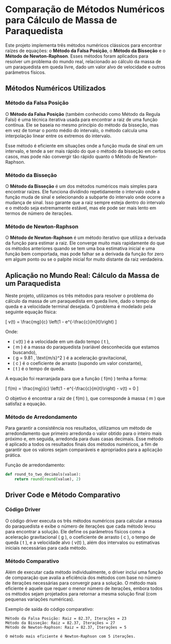 # Comparação de Métodos Numéricos para Cálculo de Massa de Paraquedista

Este projeto implementa três métodos numéricos clássicos para encontrar raízes de equações: o **Método da Falsa Posição**, o **Método da Bisseção** e o **Método de Newton-Raphson**. Esses métodos foram aplicados para resolver um problema do mundo real, relacionado ao cálculo da massa de um paraquedista em queda livre, dado um valor alvo de velocidade e outros parâmetros físicos.

## Métodos Numéricos Utilizados

### Método da Falsa Posição

O **Método da Falsa Posição** (também conhecido como Método da Regula Falsi) é uma técnica iterativa usada para encontrar a raiz de uma função contínua. Ele se baseia no mesmo princípio do método da bisseção, mas em vez de tomar o ponto médio do intervalo, o método calcula uma interpolação linear entre os extremos do intervalo. 

Esse método é eficiente em situações onde a função muda de sinal em um intervalo, e tende a ser mais rápido do que o método da bisseção em certos casos, mas pode não convergir tão rápido quanto o Método de Newton-Raphson.

### Método da Bisseção

O **Método da Bisseção** é um dos métodos numéricos mais simples para encontrar raízes. Ele funciona dividindo repetidamente o intervalo onde a função muda de sinal e selecionando a subparte do intervalo onde ocorre a mudança de sinal. Isso garante que a raiz sempre esteja dentro do intervalo e o método seja extremamente estável, mas ele pode ser mais lento em termos de número de iterações.

### Método de Newton-Raphson

O **Método de Newton-Raphson** é um método iterativo que utiliza a derivada da função para estimar a raiz. Ele converge muito mais rapidamente do que os métodos anteriores quando se tem uma boa estimativa inicial e uma função bem comportada, mas pode falhar se a derivada da função for zero em algum ponto ou se o palpite inicial for muito distante da raiz verdadeira.

## Aplicação no Mundo Real: Cálculo da Massa de um Paraquedista

Neste projeto, utilizamos os três métodos para resolver o problema do cálculo da massa de um paraquedista em queda livre, dado o tempo de queda e a velocidade terminal desejada. O problema é modelado pela seguinte equação física:

\[
v(t) = \frac{mg}{c} \left(1 - e^{-\frac{c}{m}t}\right)
\]

Onde:
- \( v(t) \) é a velocidade em um dado tempo \( t \),
- \( m \) é a massa do paraquedista (variável desconhecida que estamos buscando),
- \( g = 9.81 \, \text{m/s}^2 \) é a aceleração gravitacional,
- \( c \) é o coeficiente de arrasto (supondo um valor constante),
- \( t \) é o tempo de queda.

A equação foi rearranjada para que a função \( f(m) \) tenha a forma:

\[
f(m) = \frac{mg}{c} \left(1 - e^{-\frac{c}{m}t}\right) - v(t) = 0
\]

O objetivo é encontrar a raiz de \( f(m) \), que corresponde à massa \( m \) que satisfaz a equação.

### Método de Arredondamento

Para garantir a consistência nos resultados, utilizamos um método de arredondamento que primeiro arredonda o valor obtido para o inteiro mais próximo e, em seguida, arredonda para duas casas decimais. Esse método é aplicado a todos os resultados finais dos métodos numéricos, a fim de garantir que os valores sejam comparáveis e apropriados para a aplicação prática.

Função de arredondamento:

```python
def round_to_two_decimals(value):
    return round(round(value), 2)
```

## Driver Code e Método Comparativo

### Código Driver

O código driver executa os três métodos numéricos para calcular a massa do paraquedista e exibe o número de iterações que cada método levou para encontrar a solução. Ele define os parâmetros físicos como a aceleração gravitacional \( g \), o coeficiente de arrasto \( c \), o tempo de queda \( t \), e a velocidade alvo \( v(t) \), além dos intervalos ou estimativas iniciais necessárias para cada método.

### Método Comparativo

Além de executar cada método individualmente, o driver inclui uma função de comparação que avalia a eficiência dos métodos com base no número de iterações necessárias para convergir para a solução. O método mais eficiente é aquele que requer o menor número de iterações, embora todos os métodos sejam projetados para retornar a mesma solução final (com pequenas variações numéricas).

Exemplo de saída do código comparativo:

```text
Método da Falsa Posição: Raiz = 82.37, Iterações = 23
Método da Bisseção: Raiz = 82.37, Iterações = 27
Método de Newton-Raphson: Raiz = 82.37, Iterações = 5

O método mais eficiente é Newton-Raphson com 5 iterações.
```